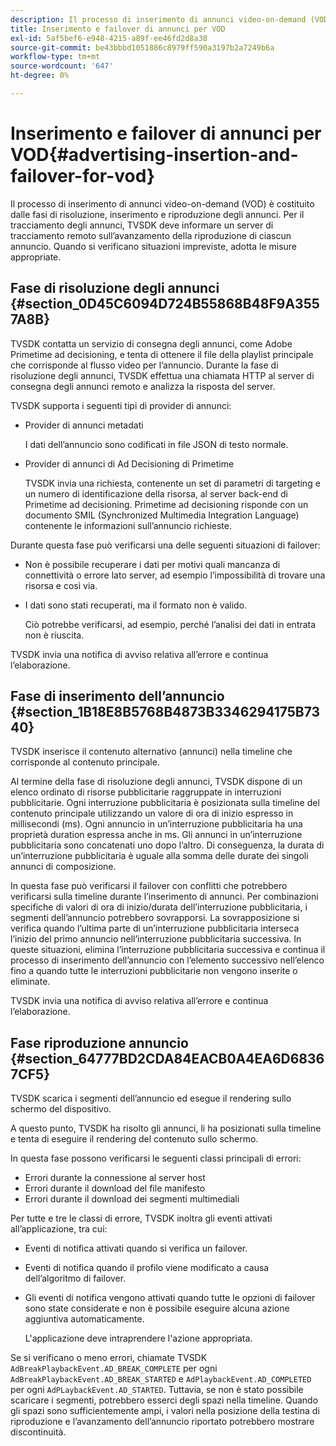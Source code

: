 ```yaml
---
description: Il processo di inserimento di annunci video-on-demand (VOD) è costituito dalle fasi di risoluzione, inserimento e riproduzione degli annunci. Per il tracciamento degli annunci, TVSDK deve informare un server di tracciamento remoto sull’avanzamento della riproduzione di ciascun annuncio. Quando si verificano situazioni impreviste, adotta le misure appropriate.
title: Inserimento e failover di annunci per VOD
exl-id: 5af5bef6-e948-4215-a89f-ee46fd2d8a38
source-git-commit: be43bbbd1051886c8979ff590a3197b2a7249b6a
workflow-type: tm+mt
source-wordcount: '647'
ht-degree: 0%

---
```


# Inserimento e failover di annunci per VOD{#advertising-insertion-and-failover-for-vod}

Il processo di inserimento di annunci video-on-demand (VOD) è costituito dalle fasi di risoluzione, inserimento e riproduzione degli annunci. Per il tracciamento degli annunci, TVSDK deve informare un server di tracciamento remoto sull’avanzamento della riproduzione di ciascun annuncio. Quando si verificano situazioni impreviste, adotta le misure appropriate.

## Fase di risoluzione degli annunci {#section_0D45C6094D724B55868B48F9A3557A8B}

TVSDK contatta un servizio di consegna degli annunci, come Adobe Primetime ad decisioning, e tenta di ottenere il file della playlist principale che corrisponde al flusso video per l’annuncio. Durante la fase di risoluzione degli annunci, TVSDK effettua una chiamata HTTP al server di consegna degli annunci remoto e analizza la risposta del server.

TVSDK supporta i seguenti tipi di provider di annunci:

* Provider di annunci metadati

   I dati dell’annuncio sono codificati in file JSON di testo normale.
* Provider di annunci di Ad Decisioning di Primetime

   TVSDK invia una richiesta, contenente un set di parametri di targeting e un numero di identificazione della risorsa, al server back-end di Primetime ad decisioning. Primetime ad decisioning risponde con un documento SMIL (Synchronized Multimedia Integration Language) contenente le informazioni sull’annuncio richieste.

Durante questa fase può verificarsi una delle seguenti situazioni di failover:

* Non è possibile recuperare i dati per motivi quali mancanza di connettività o errore lato server, ad esempio l’impossibilità di trovare una risorsa e così via.
* I dati sono stati recuperati, ma il formato non è valido.

   Ciò potrebbe verificarsi, ad esempio, perché l’analisi dei dati in entrata non è riuscita.

TVSDK invia una notifica di avviso relativa all’errore e continua l’elaborazione.

## Fase di inserimento dell’annuncio {#section_1B18E8B5768B4873B3346294175B7340}

TVSDK inserisce il contenuto alternativo (annunci) nella timeline che corrisponde al contenuto principale.

Al termine della fase di risoluzione degli annunci, TVSDK dispone di un elenco ordinato di risorse pubblicitarie raggruppate in interruzioni pubblicitarie. Ogni interruzione pubblicitaria è posizionata sulla timeline del contenuto principale utilizzando un valore di ora di inizio espresso in millisecondi (ms). Ogni annuncio in un’interruzione pubblicitaria ha una proprietà duration espressa anche in ms. Gli annunci in un’interruzione pubblicitaria sono concatenati uno dopo l’altro. Di conseguenza, la durata di un’interruzione pubblicitaria è uguale alla somma delle durate dei singoli annunci di composizione.

In questa fase può verificarsi il failover con conflitti che potrebbero verificarsi sulla timeline durante l’inserimento di annunci. Per combinazioni specifiche di valori di ora di inizio/durata dell’interruzione pubblicitaria, i segmenti dell’annuncio potrebbero sovrapporsi. La sovrapposizione si verifica quando l’ultima parte di un’interruzione pubblicitaria interseca l’inizio del primo annuncio nell’interruzione pubblicitaria successiva. In queste situazioni, elimina l’interruzione pubblicitaria successiva e continua il processo di inserimento dell’annuncio con l’elemento successivo nell’elenco fino a quando tutte le interruzioni pubblicitarie non vengono inserite o eliminate.

TVSDK invia una notifica di avviso relativa all’errore e continua l’elaborazione.

## Fase riproduzione annuncio {#section_64777BD2CDA84EACB0A4EA6D68367CF5}

TVSDK scarica i segmenti dell’annuncio ed esegue il rendering sullo schermo del dispositivo.

A questo punto, TVSDK ha risolto gli annunci, li ha posizionati sulla timeline e tenta di eseguire il rendering del contenuto sullo schermo.

In questa fase possono verificarsi le seguenti classi principali di errori:

* Errori durante la connessione al server host
* Errori durante il download del file manifesto
* Errori durante il download dei segmenti multimediali

Per tutte e tre le classi di errore, TVSDK inoltra gli eventi attivati all’applicazione, tra cui:

* Eventi di notifica attivati quando si verifica un failover.
* Eventi di notifica quando il profilo viene modificato a causa dell’algoritmo di failover.
* Gli eventi di notifica vengono attivati quando tutte le opzioni di failover sono state considerate e non è possibile eseguire alcuna azione aggiuntiva automaticamente.

   L&#39;applicazione deve intraprendere l&#39;azione appropriata.

Se si verificano o meno errori, chiamate TVSDK `AdBreakPlaybackEvent.AD_BREAK_COMPLETE` per ogni `AdBreakPlaybackEvent.AD_BREAK_STARTED` e `AdPlaybackEvent.AD_COMPLETED` per ogni `AdPLaybackEvent.AD_STARTED`. Tuttavia, se non è stato possibile scaricare i segmenti, potrebbero esserci degli spazi nella timeline. Quando gli spazi sono sufficientemente ampi, i valori nella posizione della testina di riproduzione e l’avanzamento dell’annuncio riportato potrebbero mostrare discontinuità.
